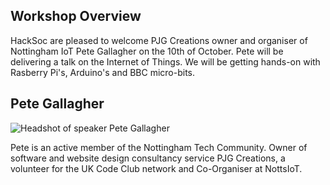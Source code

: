 ## Workshop Overview

HackSoc are pleased to welcome PJG Creations owner and organiser of Nottingham IoT Pete Gallagher on the 10th of October. Pete will be delivering a talk on the Internet of Things. We will be getting hands-on with Rasberry Pi's, Arduino's and BBC micro-bits.

## Pete Gallagher

![Headshot of speaker Pete Gallagher](https://pbs.twimg.com/profile_images/1005728851882921985/r3eA9KtW_400x400.jpg)


Pete is an active member of the Nottingham Tech Community. Owner of software and website design consultancy service PJG Creations, a volunteer for the UK Code Club network and Co-Organiser at NottsIoT.

